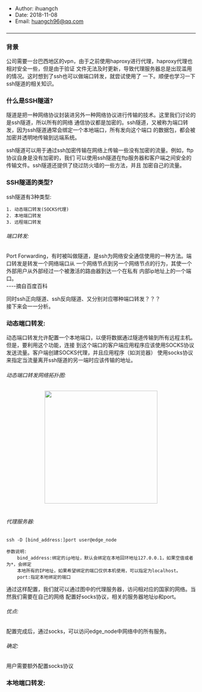 ### 
- Author: ihuangch
- Date: 2018-11-08
- Email: huangch96@qq.com
###

___

### 背景
公司需要一台巴西地区的vpn，由于之前使用haproxy进行代理，haproxy代理也相对安全一些，但是由于验证
文件无法及时更新，导致代理服务器总是出现滥用的情况。这时想到了ssh也可以做端口转发，就尝试使用了
一下。顺便也学习一下ssh隧道的相关知识。  

### 什么是SSH隧道?
隧道是把一种网络协议封装进另外一种网络协议进行传输的技术。这里我们讨论的是ssh隧道，所以所有的网络
通信协议都是加密的。ssh隧道，又被称为端口转发，因为ssh隧道通常会绑定一个本地端口，所有发向这个端口
的数据包，都会被加密并透明地传输到远端系统。  

ssh隧道可以用于通过ssh加密传输在网络上传输一些没有加密的流量。例如，ftp协议自身是没有加密的，我们
可以使用ssh隧道在ftp服务器和客户端之间安全的传输文件。ssh隧道还提供了绕过防火墙的一些方法，并且
加密自己的流量。  

### SSH隧道的类型?
ssh隧道有3种类型:

	1. 动态端口转发(SOCKS代理)
	2. 本地端口转发
	3. 远程端口转发

###### 端口转发:
Port Forwarding，有时被叫做隧道，是ssh为网络安全通信使用的一种方法。端口转发是转发一个网络端口从
一个网络节点到另一个网络节点的行为，其使一个外部用户从外部经过一个被激活的路由器到达一个在私有
内部ip地址上的一个端口。  
----摘自百度百科  

同时ssh正向隧道、ssh反向隧道、又分别对应哪种端口转发？？？  
接下来会一一分析。  

### 动态端口转发:
动态端口转发允许配置一个本地端口，以便将数据通过隧道传输到所有远程主机。但是，要利用这个功能，连接
到这个端口的客户端应用程序应该使用SOCKS协议发送流量。客户端创建SOCKS代理，并且应用程序（如浏览器）
使用socks协议来指定当流量离开ssh隧道的另一端时应该传输的地址。  


###### 动态端口转发网络拓扑图:
<div align="center"> <img src="https://github.com/ihuangch/blog/blob/master/Ops/pic/ssh-Dy.png" height="300px" /> </div><br>

###### 代理服务器:
```
ssh -D [bind_address:]port user@edge_node
```
	
	参数说明:
		bind_address:绑定的ip地址，默认会绑定在本地回环地址127.0.0.1，如果空值或者为*，会绑定
		本地所有的IP地址，如果希望绑定的端口仅供本机使用，可以指定为localhost。
		port:指定本地绑定的端口


通过这样配置，我们就可以通过图中的代理服务器，访问相对应的国家的网络。当然我们需要在自己的网络
配置好socks协议，相关的服务器地址ip和port。
###### 优点:
配置完成后，通过socks，可以访问edge_node中网络中的所有服务。
###### 确定:
用户需要额外配置socks协议


### 本地端口转发:


